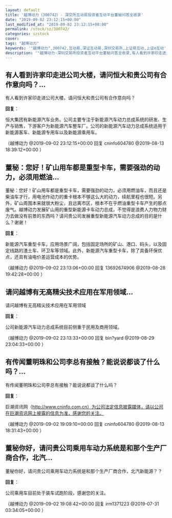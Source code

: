 ```yaml
---
layout: default
title: '越博动力（300742）- 深交所互动易投资者互动平台董秘问答全收录'
date: "2019-09-02 23:12:15+00:00"
last_modified_at: "2019-09-02 23:12:15+00:00"
permalink: /stock/sz/300742/
categories: szstock
cover: 
tags: "越博动力"
keywords: '"越博动力",300742,互动易,深证互动易,深圳交易所,上证易互动,上证e互动'
description: '"越博动力-深圳交易所投资者互动平台董秘问答全收录,有人看到许家印走进公司大楼，请问恒大和贵公司有合作意向吗？"'
---
```


## 有人看到许家印走进公司大楼，请问恒大和贵公司有合作意向吗？...

有人看到许家印走进公司大楼，请问恒大和贵公司有合作意向吗？

**回复**：

恒大集团有新能源汽车业务。公司主要专注于新能源汽车动力总成系统的研发、生产与销售，下游客户为新能源汽车整车厂。公司的新能源汽车动力总成系统适用于新能源客车、新能源专用车以及新能源乘用车。 

（越博动力  @2019-09-02 23:12:15+00:00 回复 cninfo604780  @2019-08-13 18:39:12+00:00 ）

## 董秘：您好！矿山用车都是重型卡车，需要强劲的动力，必须用燃油...

董秘：您好！矿山用车都是重型卡车，需要强劲的动力，必须用燃油车，而且还是柴油车才行，用电池作动力的重卡根本不够这么大的动力，续航里程也很短。另外，矿山周围本来就很大粉尘，且远离市区，根本不在乎燃油重型卡车产生的那点废气。越博动力发展矿山用的重型新能源卡车动力总成，不觉得是浪费人力物力财力去做没有前景的东西吗？请问贵公司发展重型新能源汽车动力总成的目的是什么？谢谢！

**回复**：

新能源汽车重型卡车，应用场景广阔，包括固定场所的矿山、港口、码头，以及固定线路的渣土车、环卫车等领域。此外，新能源汽车重型卡车，除了具备环保优点，还具有油电价差运营成本的优势。 

（越博动力  @2019-09-02 23:13:06+00:00 回复 13692674906  @2019-08-28 19:42:28+00:00 ）

## 请问越博有无高精尖技术应用在军用领域...

请问越博有无高精尖技术应用在军用领域

**回复**：

公司新能源汽车动力总成系统目前侧重于民用及商用领域。 

（越博动力  @2019-09-02 23:13:33+00:00 回复 bin?yard  @2019-08-29 23:04:33+00:00 ）

## 有传闻董明珠和公司李总有接触？能说说都谈了什么吗？...

有传闻董明珠和公司李总有接触？能说说都谈了什么吗？

**回复**：

巨潮资讯网（http://www.cninfo.com.cn）为公司法定信息披露媒体，请以公司在巨潮资讯网上披露的信息为准，感谢您的关注。 

（越博动力  @2019-09-02 19:09:10+00:00 回复 cninfo604780  @2019-08-13 18:31:43+00:00 ）

## 董秘你好，请问贵公司乘用车动力系统是和那个生产厂商合作，北汽...

董秘你好，请问贵公司乘用车动力系统是和那个生产厂商合作，北汽新能源？？

**回复**：

公司乘用车目前处于装车试跑阶段，感谢您的关注。 

（越博动力  @2019-09-02 19:08:42+00:00 回复 irm1371223  @2019-07-31 03:34:05+00:00 ）

